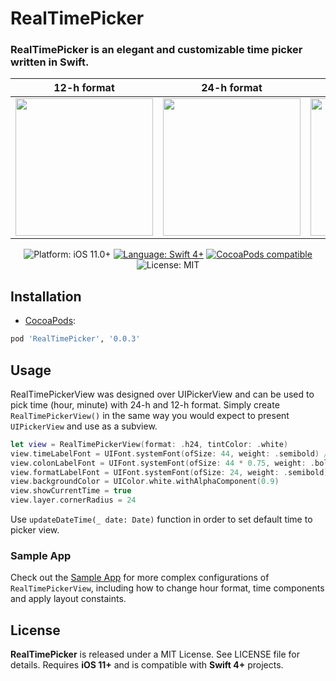 # RealTimePicker

### RealTimePicker is an elegant and customizable time picker written in Swift.
<!-- 
<p align="center">
    <img src="https://github.com/toure20/RealTimePicker/blob/master/Screenshots/hour_min_screen.png" width="35%" height="35%" alt="Screenshot Preview" />
</p> -->

| 12-h format | 24-h format | Black background | Example Usage |
| --- | --- | --- | --- |
| <img width=220px src="https://github.com/toure20/RealTimePicker/blob/master/Screenshots/example_screen_1.png" /> | <img width=220px src=https://github.com/toure20/RealTimePicker/blob/master/Screenshots/example_screen_2.png /> | <img width=220px src=https://github.com/toure20/RealTimePicker/blob/master/Screenshots/example_screen_3.png /> | <img width=220px src=https://github.com/toure20/RealTimePicker/blob/master/Screenshots/example_usage_1.png /> |

<p align="center">
    <img src="https://img.shields.io/badge/Platform-iOS_11+-green.svg" alt="Platform: iOS 11.0+" />
    <a href="https://developer.apple.com/swift" target="_blank"><img src="https://img.shields.io/badge/Language-Swift_4-blueviolet.svg" alt="Language: Swift 4+" /></a>
    <a href="https://cocoapods.org/pods/RealTimePicker" target="_blank"><img src="https://img.shields.io/badge/CocoaPods-v1.0-red.svg" alt="CocoaPods compatible" /></a>
    <img src="https://img.shields.io/badge/License-MIT-green.svg" alt="License: MIT" />
</p>

## Installation

* <a href="https://guides.cocoapods.org/using/using-cocoapods.html" target="_blank">CocoaPods</a>:

```ruby
pod 'RealTimePicker', '0.0.3'
```

## Usage

RealTimePickerView was designed over UIPickerView and can be used to pick time (hour, minute) with 24-h and 12-h format. Simply create `RealTimePickerView()` in the same way you would expect to present `UIPickerView` and use as a subview.

```swift
let view = RealTimePickerView(format: .h24, tintColor: .white)
view.timeLabelFont = UIFont.systemFont(ofSize: 44, weight: .semibold) // default size is 44
view.colonLabelFont = UIFont.systemFont(ofSize: 44 * 0.75, weight: .bold) // default size
view.formatLabelFont = UIFont.systemFont(ofSize: 24, weight: .semibold) // default size is 24
view.backgroundColor = UIColor.white.withAlphaComponent(0.9)
view.showCurrentTime = true
view.layer.cornerRadius = 24
```
Use `updateDateTime(_ date: Date)` function in order to set default time to picker view.

### Sample App

Check out the [Sample App](https://github.com/toure20/RealTimePicker/tree/master/RealTimePickerExamples) for more complex configurations of `RealTimePickerView`, including how to change hour format, time components and apply layout constaints.

## License

<b>RealTimePicker</b> is released under a MIT License. See LICENSE file for details. Requires **iOS 11+** and is compatible with **Swift 4+** projects.
